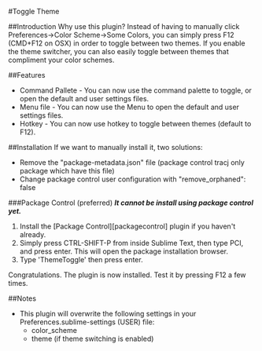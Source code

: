 #Toggle Theme

##Introduction
Why use this plugin? Instead of having to manually click Preferences->Color Scheme->Some Colors, you can simply press F12 (CMD+F12 on OSX) in order to toggle between two themes. If you enable the theme switcher, you can also easily toggle between themes that compliment your color schemes.

##Features
* Command Pallete - You can now use the command palette to toggle, or open the default and user settings files.
* Menu file - You can now use the Menu to open the default and user settings files.
* Hotkey - You can now use hotkey to toggle between themes (default to F12).

##Installation
If we want to manually install it, two solutions:
* Remove the "package-metadata.json" file (package control tracj only package which have this file)
* Change package control user configuration with "remove_orphaned": false


###Package Control \(preferred\)
***It cannot be install using package control yet.***

1. Install the [Package Control][packagecontrol] plugin if you haven't already.
2. Simply press CTRL-SHIFT-P from inside Sublime Text, then type PCI, and press enter. This will open the package installation browser.
3. Type 'ThemeToggle' then press enter.

Congratulations. The plugin is now installed. Test it by pressing F12 a few times.

##Notes
* This plugin will overwrite the following settings in your Preferences.sublime-settings (USER) file:
  * color_scheme
  * theme (if theme switching is enabled)

[st2]: http://www.sublimetext.com/ "Sublime Text 2"
[st3]: http://www.sublimetext.com/3 "Sublime Text 3"
